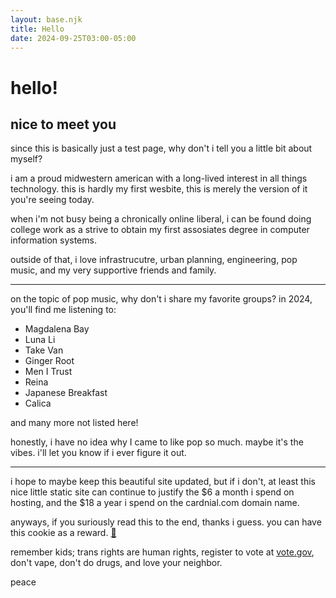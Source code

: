 ```yaml
---
layout: base.njk
title: Hello
date: 2024-09-25T03:00-05:00
---
```


# hello!

## nice to meet you

since this is basically just a test page, why don't i tell you a little bit about myself?

i am a proud midwestern american with a long-lived interest in all things technology. this is hardly my first wesbite, this is merely the version of it you're seeing today.

when i'm not busy being a chronically online liberal, i can be found doing college work as a strive to obtain my first assosiates degree in computer information systems.

outside of that, i love infrastrucutre, urban planning, engineering, pop music, and my very supportive friends and family.

---

on the topic of pop music, why don't i share my favorite groups? in 2024, you'll find me listening to:

- Magdalena Bay
- Luna Li
- Take Van
- Ginger Root
- Men I Trust
- Reina
- Japanese Breakfast
- Calica

and many more not listed here!

honestly, i have no idea why I came to like pop so much. maybe it's the vibes. i'll let you know if i ever figure it out.

---

i hope to maybe keep this beautiful site updated, but if i don't, at least this nice little static site can continue to justify the $6 a month i spend on hosting, and the $18 a year i spend on the cardnial.com domain name.

anyways, if you suriously read this to the end, thanks i guess. you can have this cookie as a reward. [🍪](https://placecats.com/neo_banana/1280/720)

remember kids; trans rights are human rights, register to vote at [vote.gov](https://vote.gov), don't vape, don't do drugs, and love your neighbor.

peace